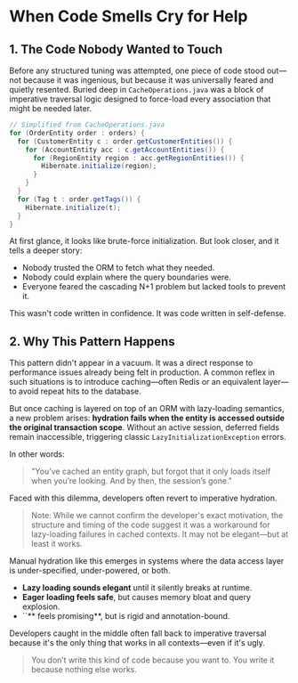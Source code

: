 # When Code Smells Cry for Help

## 1. The Code Nobody Wanted to Touch

Before any structured tuning was attempted, one piece of code stood out—not because it was ingenious, but because it was universally feared and quietly resented. Buried deep in `CacheOperations.java` was a block of imperative traversal logic designed to force-load every association that might be needed later.

```java
// Simplified from CacheOperations.java
for (OrderEntity order : orders) {
  for (CustomerEntity c : order.getCustomerEntities()) {
    for (AccountEntity acc : c.getAccountEntities()) {
      for (RegionEntity region : acc.getRegionEntities()) {
        Hibernate.initialize(region);
      }
    }
  }
  for (Tag t : order.getTags()) {
    Hibernate.initialize(t);
  }
}
```

At first glance, it looks like brute-force initialization. But look closer, and it tells a deeper story:

- Nobody trusted the ORM to fetch what they needed.
- Nobody could explain where the query boundaries were.
- Everyone feared the cascading N+1 problem but lacked tools to prevent it.

This wasn't code written in confidence. It was code written in self-defense.

## 2. Why This Pattern Happens

This pattern didn't appear in a vacuum. It was a direct response to performance issues already being felt in production. A common reflex in such situations is to introduce caching—often Redis or an equivalent layer—to avoid repeat hits to the database.

But once caching is layered on top of an ORM with lazy-loading semantics, a new problem arises: **hydration fails when the entity is accessed outside the original transaction scope**. Without an active session, deferred fields remain inaccessible, triggering classic `LazyInitializationException` errors.

In other words:

> "You’ve cached an entity graph, but forgot that it only loads itself when you’re looking. And by then, the session’s gone."

Faced with this dilemma, developers often revert to imperative hydration.

> Note: While we cannot confirm the developer's exact motivation, the structure and timing of the code suggest it was a workaround for lazy-loading failures in cached contexts. It may not be elegant—but at least it works.

Manual hydration like this emerges in systems where the data access layer is under-specified, under-powered, or both.

- **Lazy loading sounds elegant** until it silently breaks at runtime.
- **Eager loading feels safe**, but causes memory bloat and query explosion.
- ``** feels promising**, but is rigid and annotation-bound.

Developers caught in the middle often fall back to imperative traversal because it's the only thing that works in all contexts—even if it's ugly.

> You don’t write this kind of code because you want to. You write it because nothing else works.

